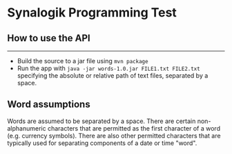 # Synalogik Programming Test

## How to use the API
---

- Build the source to a jar file using `mvn package`
- Run the app with `java -jar words-1.0.jar FILE1.txt FILE2.txt` specifying the absolute or relative path of text files, separated by a space.

## Word assumptions
Words are assumed to be separated by a space. There are certain non-alphanumeric characters that are permitted as the first character of a word (e.g. currency symbols).
There are also other permitted characters that are typically used for separating components of a date or time "word".


